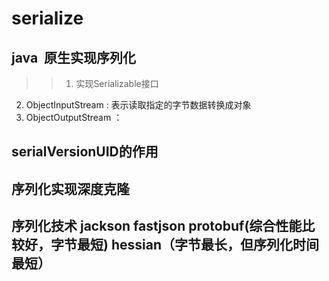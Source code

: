 # serialize
## java  原生实现序列化
>>1.	实现Serializable接口
2.	ObjectInputStream  : 表示读取指定的字节数据转换成对象
3.	ObjectOutputStream ：

## serialVersionUID的作用

## 序列化实现深度克隆

## 序列化技术 jackson fastjson protobuf(综合性能比较好，字节最短) hessian（字节最长，但序列化时间最短） 

